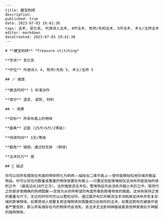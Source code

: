 
    ---
    title: 藏宝刺绣
    description: 
    published: true
    date: 2023-07-03 19:41:38
    tags: 法术, 变化系, 吟游诗人法术, 4环法术, 牧师/先知法术, 5环法术, 术士/法师法术
    editor: markdown
    dateCreated: 2023-07-03 19:41:38
    ---

    # **藏宝刺绣** *Treasure stitching*

    **学派** 变化系 

    **环位** 吟游诗人 4, 牧师/先知 5, 术士/法师 5

    ## 🪄 施放

    **施法时间** 1 标准动作

    **成分** 语言, 姿势, 材料

    ## ✨ 效果 

    **目标** 所有布面上的物体 

    **距离** 近距 (25尺+5尺/2等级)  

    **持续时间** 1天/等级 

    **豁免** 强韧，通过则无效 （物体）

    **法术抗力** 是

    ## 📖 描述

    你可以将所有摆放在布面的物体转化为刺绣——描绘在二维平面上——使你能够轻松地存储并搬运物品。你可以将任何数量或重量的物体放置在布面上——只要这些能够堆砌在这块布所能容纳的体积之中 （最高边长10尺立方）。当你施放该法术后，整堆物品均会消失并融入布匹之中，取而代之的是非常精确的刺绣图案——具体为从你所希望的角度所看到那堆物体的画面。这块布保持正常的重量与尺寸。无论何时你均可以以整轮动作，通过展开布匹并解消法术消耗掉这块布并恢复存储的那堆物体。如果其他人想要复原这堆物体则需要成功反制你的法术。如果这款布匹被毁坏或者严重受损，那么所有储存在内的物体均会消失。该法术无法影响神器或者其他种类类似于神器的独特物体。
    